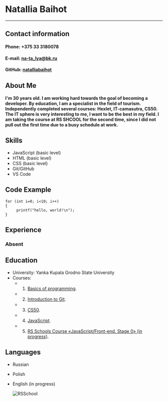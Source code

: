# Natallia Baihot
____________________________________________________________
## Contact information

#### Phone: +375 33 3180078
#### E-mail: [na-ta_lya@bk.ru](na-ta_lya@bk.ru)
#### GitHub: [natalliabaihot](https://github.com/natalliabaihot)

## About Me

#### I'm 30 years old. I am working hard towards the goal of becoming a developer. By education, I am a specialist in the field of tourism. Independently completed several courses: Hexlet, IT-camasutra, CS50. The IT sphere is very interesting to me, I want to be the best in my field. I am taking the course at RS SHCOOL for the second time, since I did not pull out the first time due to a busy schedule at work.

## Skills

* JavaScript (basic level)
* HTML (basic level)
* CSS (basic level)
* Git/GitHub
* VS Code
## Code Example
```
for (int i=0; i<10; i++)
{
     printf("hello, world!\n");
}
```

## Experience

### Absent

## Education

* University: Yanka Kupala Grodno State University
* Courses:
    * 1. [Basics of programming](https://ru.hexlet.io/courses/programming-basics/summary).
    * 2. [Introduction to Git](https://ru.hexlet.io/courses/intro_to_git/lessons/github/theory_unit).
    * 3. [CS50](https://javarush.ru/quests/lectures/questharvardcs50.level00.lecture02).
    * 4. [JavaScript](https://www.youtube.com/watch?v=Glux40jBsZ8).
    * 5. [RS Schools Course «JavaScript/Front-end. Stage 0» (in progress)](https://app.rs.school/course/schedule?course=js-fe-preschool-2022q2).

## Languages

* Russian 
* Polish
* English (in progress)

  ![RSSchool](https://www.ibrasfor.com.br/webroot/cur_cursos/recrutamento-e-selecao-1589744722.png)
    


